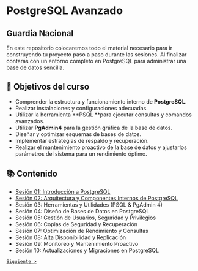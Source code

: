 # PostgreSQL Avanzado
## Guardia Nacional

En este repositorio colocaremos todo el material necesario para ir construyendo tu proyecto paso a paso durante las sesiones. Al finalizar contarás con un entorno completo en PostgreSQL para administrar una base de datos sencilla.

## 🎯 Objetivos del curso

- Comprender la estructura y funcionamiento interno de **PostgreSQL**.
- Realizar instalaciones y configuraciones adecuadas.
- Utilizar la herramienta **PSQL **para ejecutar consultas y comandos avanzados.
- Utilizar **PgAdmin4** para la gestión gráfica de la base de datos.
- Diseñar y optimizar esquemas de bases de datos.
- Implementar estrategias de respaldo y recuperación.
- Realizar el mantenimiento proactivo de la base de datos y ajustarlos parámetros del sistema para un rendimiento óptimo.							

## 📚 Contenido

- [Sesión 01: Introducción a PostgreSQL](sesion01/README.md)
- [Sesión 02: Arquitectura y Componentes Internos de PostgreSQL](sesion02/README.md)
- Sesión 03: Herramientas y Utilidades (PSQL & PgAdmin 4)
- Sesión 04: Diseño de Bases de Datos en PostgreSQL
- Sesión 05: Gestión de Usuarios, Seguridad y Privilegios
- Sesión 06: Copias de Seguridad y Recuperación
- Sesión 07: Optimización de Rendimiento y Consultas
- Sesión 08: Alta Disponibilidad y Replicación
- Sesión 09: Monitoreo y Mantenimiento Proactivo
- Sesión 10: Actualizaciones y Migraciones en PostgreSQL

[`Siguiente >`](sesion01/README.md)
